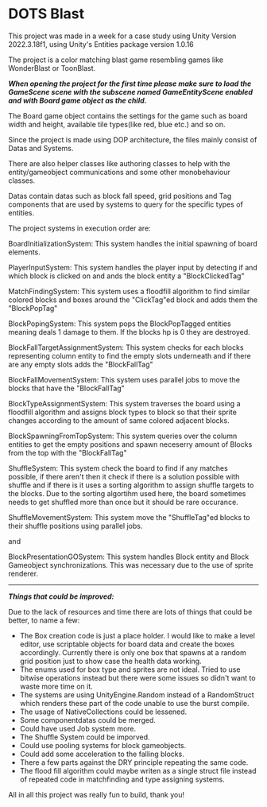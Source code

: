 # DOTS Blast

 This project was made in a week for a case study using Unity Version 2022.3.18f1, using Unity's Entities package version 1.0.16

The project is a color matching blast game resembling games like WonderBlast or ToonBlast.

***When opening the project for the first time please make sure to load the GameScene scene with the subscene named GameEntityScene enabled and with Board game object as the child.***

The Board game object contains the settings for the game such as board width and height, available tile types(like red, blue etc.) and so on.

Since the project is made using DOP architecture, the files mainly consist of Datas and Systems.

There are also helper classes like authoring classes to help with the entity/gameobject communications and some other monobehaviour classes.

Datas contain datas such as block fall speed, grid positions and Tag components that are used by systems to query for the specific types of entities.

The project systems in execution order are:

BoardInitializationSystem:
This system handles the initial spawning of board elements.

PlayerInputSystem:
This system handles the player input by detecting if and which block is clicked on and ands the block entity a "BlockClickedTag"

MatchFindingSystem:
This system uses a floodfill algorithm to find similar colored blocks and boxes around the "ClickTag"ed block and adds them the "BlockPopTag" 

BlockPopingSystem:
This system pops the BlockPopTagged entities meaning deals 1 damage to them. If the blocks hp is 0 they are destroyed.

BlockFallTargetAssignmentSystem:
This system checks for each blocks representing column entity to find the empty slots underneath and if there are any empty slots adds the "BlockFallTag"

BlockFallMovementSystem:
This system uses parallel jobs to move the blocks that have the "BlockFallTag"

BlockTypeAssignmentSystem:
This system traverses the board using a floodfill algorithm and assigns block types to block so that their sprite changes according to the amount of same colored adjacent blocks.

BlockSpawningFromTopSystem:
This system queries over the column entities to get the empty positions and spawn neceserry amount of Blocks from the top with the "BlockFallTag"

ShuffleSystem:
This system check the board to find if any matches possible, if there aren't then it check if there is a solution possible with shuffle and if there is it uses a sorting algorithm to assign shuffle targets to the blocks. Due to the sorting algortihm used here, the board sometimes needs to get shuffled more than once but it should be rare occurance.

ShuffleMovementSystem:
This system move the "ShuffleTag"ed blocks to their shuffle positions using parallel jobs.

and

BlockPresentationGOSystem:
This system handles Block entity and Block Gameobject synchronizations. This was necessary due to the use of sprite renderer.

--------------------------------------------------------------------------------------------------------------------------------------------------------------

***Things that could be improved:***

Due to the lack of resources and time there are lots of things that could be better, to name a few:

* The Box creation code is just a place holder. I would like to make a level editor, use scriptable objects for board data and create the boxes accordingly. Currently there is only one box that spawns at a random grid position just to show case the health data working.
* The enums used for box type and sprites are not ideal. Tried to use bitwise operations instead but there were some issues so didn't want to waste more time on it.
* The systems are using UnityEngine.Random instead of a RandomStruct which renders these part of the code unable to use the burst compile.
* The usage of NativeCollections could be lessened.
* Some componentdatas could be merged.
* Could have used Job system more.
* The Shuffle System could be imporved.
* Could use pooling systems for block gameobjects.
* Could add some acceleration to the falling blocks.
* There a few parts against the DRY principle repeating the same code.
* The flood fill algorithm could maybe writen as a single struct file instead of repeated code in matchfinding and  type assigning systems.

All in all this project was really fun to build, thank you!
